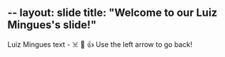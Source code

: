 --
layout: slide
title: "Welcome to our Luiz Mingues's slide!"
---
Luiz Mingues text - :skull_and_crossbones: :robot: :+1:
Use the left arrow to go back!
